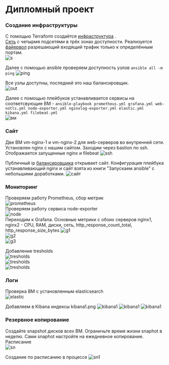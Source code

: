# Дипломный проект


###  Создание  инфраструктуры
С помощью Terraform создаётся [инфраструктура](./main.tf) .  
[Сеть](./network.tf) с четырмя подсетями в трёх зонах доступности. Реализуется [файервол](https://cloud.yandex.ru/docs/vpc/concepts/security-groups) разрешающий  входящий трафик только к определённым портам.  
![s](/img/subnet.png) 

Далее с помощью ansible проверяем доступность узлов `ansible all -m ping` 
![ping](/img/ping.png)  

Все узлы доступны, последний это наш балансировщик.     
![out](/img/output.png)   

Далее с помощью плейбуков устанавливается сервисы на соответсвующие ВМ - `ansible-playbook prometheus.yml grafana.yml web-notls.yml node-exporter.yml nginxlog-exporter.yml elastic.yml kibana.yml filebeat.yml`  
![вм](/img/вм.png) 


### Cайт
Две ВМ vm-nginx-1 и vm-nginx-2 для web-серверов во внутренней сети. Установлен nginx с нашим сайтом. Заходим через bastion по ssh. Отображается запущенные nginx и filebeat 
![ssh](/img/ssh.png)  

Публичный ip [балансировщика](https://cloud.yandex.ru/docs/application-load-balancer/) открывает сайт. Конфигурация плейбука устанавливающий nginx и сайт взята из книги "Запускаем ansible" с небольшими доработками.
![сайт](/img/сайт.png)   

### Мониторинг  
Проверяем работу Prometheus, сбор метрик  
![prometheus](/img/prometius.png)  
Проверяем работу сервиса node-exporter  
![node](/img/node.png)  
Переходим к Grafana. Основные метрики с обоих серверов nginx1, nginx2 -  CPU, RAM, диски, сеть, http_response_count_total, http_response_size_bytes
![g1](/img/g1.png)   
![g2](/img/g2.png)  
![g3](/img/g3.png)   

Добавление tresholds  
![tresholds](/img/tresholds1.png)   
![tresholds](/img/tresholds2.png)   
![tresholds](/img/tresholds3.png)   

### Логи  
Проверка ВМ с установленным elasticsearch  
![elastic](/img/elastic.png)  

Добавляем в Kibana индексы kibana1.png
![kibana1](/img/kibana1.png) 
![kibana1](/img/kibana2.png) 
![kibana1](/img/kibana3.png)   

### Резервное копирование  
Создайте snapshot дисков всех ВМ. Ограничьте время жизни snaphot в неделю. Сами snaphot настройте на ежедневное копирование.    
Расписание  
![sn](/img/sn1.png) 

Создание по расписанию в процессе
![sn1](/img/sn2.png) 






